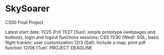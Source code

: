 # SkySoarer
CS50 Final Project

Latest start date: 11/25 (Fri)
11/27 (Sun): simple prototype (webpages and buttons), login and logout functions sessions; CSS
11/30 (Wed): SQL; basic flight tracker; user customization
12/3 (Sat): Include a map; print pdf function
12/06 (Tue): PROJECT DEADLINE